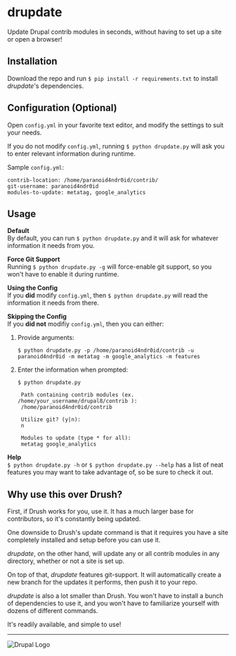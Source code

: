 # drupdate
Update Drupal contrib modules in seconds, without having to set up a site or
open a browser!


## Installation
Download the repo and run `$ pip install -r requirements.txt` to install
_drupdate_'s dependencies.


## Configuration (Optional)
Open `config.yml` in your favorite text editor, and modify the settings
to suit your needs.

If you do not modify `config.yml`, running `$ python drupdate.py` will ask you
to enter relevant information during runtime.

Sample `config.yml`:

    contrib-location: /home/paranoid4ndr0id/contrib/
    git-username: paranoid4ndr0id
    modules-to-update: metatag, google_analytics


## Usage

**Default**  
By default, you can run `$ python drupdate.py` and it will ask for
whatever information it needs from you.

**Force Git Support**  
Running `$ python drupdate.py -g` will force-enable git support, so you won't
have to enable it during runtime.

**Using the Config**  
If you **did** modify `config.yml`, then `$ python drupdate.py` will read
the information it needs from there.

**Skipping the Config**  
If you **did not** modifiy `config.yml`, then you can either:
1. Provide arguments:

    `$ python drupdate.py -p /home/paranoid4ndr0id/contrib -u paranoid4ndr0id
      -m metatag -m google_analytics -m features`

2. Enter the information when prompted:

    `$ python drupdate.py`

        Path containing contrib modules (ex. /home/your_username/drupal8/contrib ):
        /home/paranoid4ndr0id/contrib

        Utilize git? (y|n):
        n

        Modules to update (type * for all):
        metatag google_analytics

**Help**  
`$ python drupdate.py -h` or `$ python drupdate.py --help` has a list of neat
features you may want to take advantage of, so be sure to check it out.


## Why use this over Drush?
First, if Drush works for you, use it. It has a much larger base for
contributors, so it's constantly being updated.

One downside to Drush's update command is that it requires you have a site
completely installed and setup before you can use it.

_drupdate_, on the other hand, will update any or all contrib modules in any
directory, whether or not a site is set up.

On top of that, _drupdate_ features git-support. It will automatically
create a new branch for the updates it performs, then push it to your repo.

_drupdate_ is also a lot smaller than Drush. You won't have to install a
bunch of dependencies to use it, and you won't have to familiarize yourself
with dozens of different commands.

It's readily available, and simple to use!

---

![Drupal Logo](https://www.drupal.org/files/druplicon-small.png)
